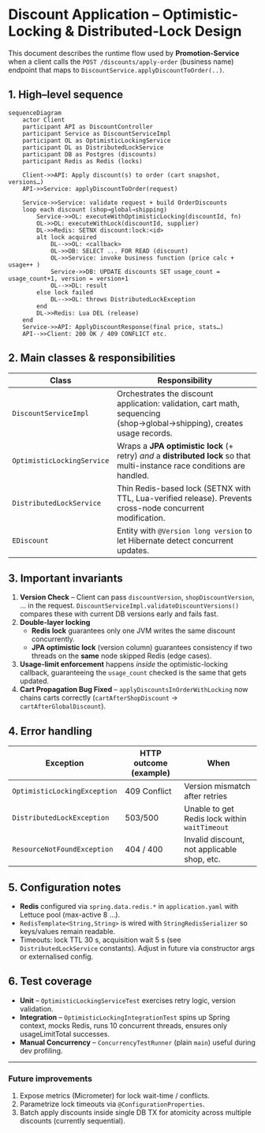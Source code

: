# Discount Application – Optimistic-Locking & Distributed-Lock Design

This document describes the runtime flow used by **Promotion-Service** when a client calls the
`POST /discounts/apply-order` (business name) endpoint that maps to
`DiscountService.applyDiscountToOrder(..)`.

## 1. High–level sequence

```mermaid
sequenceDiagram
    actor Client
    participant API as DiscountController
    participant Service as DiscountServiceImpl
    participant OL as OptimisticLockingService
    participant DL as DistributedLockService
    participant DB as Postgres (discounts)
    participant Redis as Redis (locks)

    Client->>API: Apply discount(s) to order (cart snapshot, versions…)
    API->>Service: applyDiscountToOrder(request)

    Service->>Service: validate request + build OrderDiscounts
    loop each discount (shop→global→shipping)
        Service->>OL: executeWithOptimisticLocking(discountId, fn)
        OL->>DL: executeWithLock(discountId, supplier)
        DL->>Redis: SETNX discount:lock:<id>
        alt lock acquired
            DL-->>OL: <callback>
            OL->>DB: SELECT ... FOR READ (discount)
            OL->>Service: invoke business function (price calc + usage++ )
            Service->>DB: UPDATE discounts SET usage_count = usage_count+1, version = version+1
            OL-->>DL: result
        else lock failed
            DL-->>OL: throws DistributedLockException
        end
        DL->>Redis: Lua DEL (release)
    end
    Service->>API: ApplyDiscountResponse(final price, stats…)
    API-->>Client: 200 OK / 409 CONFLICT etc.
```

## 2. Main classes & responsibilities

| Class | Responsibility |
|-------|----------------|
| `DiscountServiceImpl` | Orchestrates the discount application: validation, cart math, sequencing (shop→global→shipping), creates usage records. |
| `OptimisticLockingService` | Wraps a **JPA optimistic lock** (+ retry) *and* a **distributed lock** so that multi-instance race conditions are handled. |
| `DistributedLockService` | Thin Redis-based lock (SETNX with TTL, Lua-verified release). Prevents cross-node concurrent modification. |
| `EDiscount` | Entity with `@Version long version` to let Hibernate detect concurrent updates. |

## 3. Important invariants

1. **Version Check** – Client can pass `discountVersion`, `shopDiscountVersion`, … in the request.
   `DiscountServiceImpl.validateDiscountVersions()` compares these with current DB versions early and fails fast.
2. **Double-layer locking**
   * **Redis lock** guarantees only one JVM writes the same discount concurrently.
   * **JPA optimistic lock** (version column) guarantees consistency if two threads on the **same** node skipped Redis (edge cases).
3. **Usage-limit enforcement** happens *inside* the optimistic-locking callback, guaranteeing the `usage_count` checked is the same that gets updated.
4. **Cart Propagation Bug Fixed** – `applyDiscountsInOrderWithLocking` now chains carts correctly (`cartAfterShopDiscount` → `cartAfterGlobalDiscount`).

## 4. Error handling

| Exception | HTTP outcome (example) | When |
|-----------|-----------------------|------|
| `OptimisticLockingException` | 409 Conflict | Version mismatch after retries
| `DistributedLockException` | 503/500 | Unable to get Redis lock within `waitTimeout`
| `ResourceNotFoundException` | 404 / 400 | Invalid discount, not applicable shop, etc.

## 5. Configuration notes

* **Redis** configured via `spring.data.redis.*` in `application.yaml` with Lettuce pool (max-active 8 …).
* `RedisTemplate<String,String>` is wired with `StringRedisSerializer` so keys/values remain readable.
* Timeouts: lock TTL 30 s, acquisition wait 5 s (see `DistributedLockService` constants). Adjust in future via constructor args or externalised config.

## 6. Test coverage

* **Unit** – `OptimisticLockingServiceTest` exercises retry logic, version validation.
* **Integration** – `OptimisticLockingIntegrationTest` spins up Spring context, mocks Redis, runs 10 concurrent threads, ensures only usageLimitTotal successes.
* **Manual Concurrency** – `ConcurrencyTestRunner` (plain `main`) useful during dev profiling.

---

### Future improvements

1. Expose metrics (Micrometer) for lock wait-time / conflicts.
2. Parametrize lock timeouts via `@ConfigurationProperties`.
3. Batch apply discounts inside single DB TX for atomicity across multiple discounts (currently sequential). 
